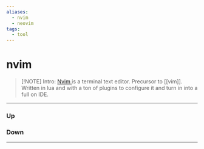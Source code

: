 ```yaml
---
aliases:
  - nvim
  - neovim
tags:
  - tool
---
```

# nvim
> [!NOTE] Intro: 
> [Nvim ](https://neovim.io) is a terminal text editor. Precursor to [[vim]]. Written in lua and with a ton of plugins to configure it and turn in into a full on IDE.

***
### Up
### Down
***

